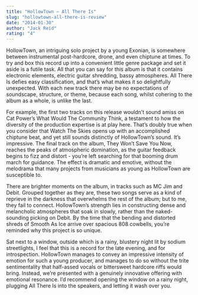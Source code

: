 ```yaml
---
title: "HollowTown – All There Is"
slug: "hollowtown-all-there-is-review"
date: "2014-01-30"
author: "Jack Reid"
rating: "4"
---
```


HollowTown, an intriguing solo project by a young Exonian, is somewhere between instrumental post-hardcore, drone, and even chiptune at times. To try and box this record up into a convenient little genre package and set it aside is a futile task. All that you can say for this album is that it contains electronic elements, electric guitar shredding, bassy atmospheres. All There Is defies easy classification, and that’s what makes it so delightfully unexpected. With each new track there may be no expectations of soundscape, structure, or theme, because each song, whilst cohering to the album as a whole, is unlike the last.

For example, the first two tracks on this release wouldn’t sound amiss on Cat Power’s What Would The Community Think, a testament to how the diversity of the production expertise is at play here. That’s doubly true when you consider that Watch The Skies opens up with an accomplished chiptune beat, and yet still sounds distinctly of HollowTown’s sound. It’s impressive. The final track on the album, They Won’t Save You Now, reaches the peaks of atmospheric domination, as the guitar feedback begins to fizz and distort - you’re left searching for that booming drum march for guidance. The effect is dramatic and emotive, without the melodrama that many projects from musicians as young as HollowTown are susceptible to.

There are brighter moments on the album, in tracks such as MC Jim and Debit. Grouped together as they are, these two songs serve as a kind of reprieve in the darkness that overwhelms the rest of the album; but to me, they fail to connect. HollowTown’s strength lies in constructing dense and melancholic atmospheres that soak in slowly, rather than the naked-sounding picking on Debit. By the time that the bending and distorted shreds of Smooth As Ice arrive over spacious 808 cowbells, you’re reminded why this project is so unique.

Sat next to a window, outside which is a rainy, blustery night lit by sodium streetlights, I feel that this is a record for the late evening, and for introspection. HollowTown manages to convey an impressive intensity of emotion for such a young producer, and manages to do so without the trite sentimentality that half-assed vocals or bittersweet hardcore riffs would bring. Instead, we’re presented with a genuinely innovative offering with emotional resonance. I’d recommend opening the window on a rainy night, plugging All There Is into the speakers, and letting it wash over you.
